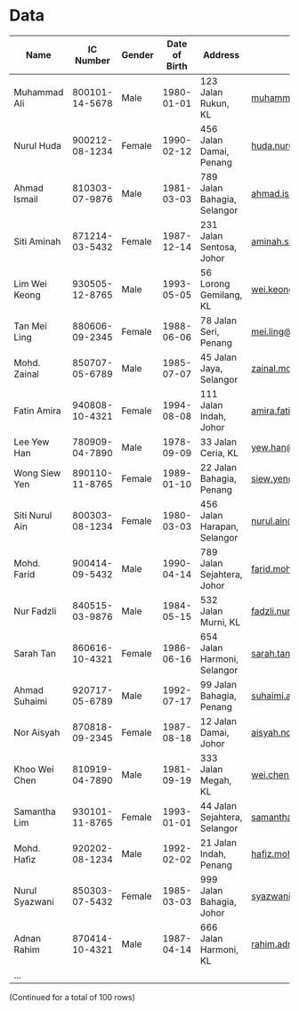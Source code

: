 # Data

| Name               | IC Number    | Gender | Date of Birth | Address                     | Email                        |
|--------------------|--------------|--------|---------------|-----------------------------|------------------------------|
| Muhammad Ali       | 800101-14-5678 | Male   | 1980-01-01    | 123 Jalan Rukun, KL         | muhammad.ali@email.com       |
| Nurul Huda         | 900212-08-1234 | Female | 1990-02-12    | 456 Jalan Damai, Penang      | huda.nurul@email.com         |
| Ahmad Ismail       | 810303-07-9876 | Male   | 1981-03-03    | 789 Jalan Bahagia, Selangor | ahmad.ismail@email.com       |
| Siti Aminah        | 871214-03-5432 | Female | 1987-12-14    | 231 Jalan Sentosa, Johor    | aminah.siti@email.com         |
| Lim Wei Keong      | 930505-12-8765 | Male   | 1993-05-05    | 56 Lorong Gemilang, KL      | wei.keong@email.com           |
| Tan Mei Ling       | 880606-09-2345 | Female | 1988-06-06    | 78 Jalan Seri, Penang        | mei.ling@email.com            |
| Mohd. Zainal       | 850707-05-6789 | Male   | 1985-07-07    | 45 Jalan Jaya, Selangor      | zainal.mohd@email.com         |
| Fatin Amira        | 940808-10-4321 | Female | 1994-08-08    | 111 Jalan Indah, Johor      | amira.fatin@email.com         |
| Lee Yew Han        | 780909-04-7890 | Male   | 1978-09-09    | 33 Jalan Ceria, KL          | yew.han@email.com             |
| Wong Siew Yen      | 890110-11-8765 | Female | 1989-01-10    | 22 Jalan Bahagia, Penang    | siew.yen@email.com            |
| Siti Nurul Ain     | 800303-08-1234 | Female | 1980-03-03    | 456 Jalan Harapan, Selangor | nurul.ain@email.com           |
| Mohd. Farid        | 900414-09-5432 | Male   | 1990-04-14    | 789 Jalan Sejahtera, Johor  | farid.mohd@email.com          |
| Nur Fadzli         | 840515-03-9876 | Male   | 1984-05-15    | 532 Jalan Murni, KL         | fadzli.nur@email.com          |
| Sarah Tan         | 860616-10-4321 | Female | 1986-06-16    | 654 Jalan Harmoni, Selangor | sarah.tan@email.com           |
| Ahmad Suhaimi     | 920717-05-6789 | Male   | 1992-07-17    | 99 Jalan Bahagia, Penang    | suhaimi.ahmad@email.com       |
| Nor Aisyah        | 870818-09-2345 | Female | 1987-08-18    | 12 Jalan Damai, Johor       | aisyah.nor@email.com          |
| Khoo Wei Chen     | 810919-04-7890 | Male   | 1981-09-19    | 333 Jalan Megah, KL         | wei.chen.khoo@email.com       |
| Samantha Lim     | 930101-11-8765 | Female | 1993-01-01    | 44 Jalan Sejahtera, Selangor | samantha.lim@email.com        |
| Mohd. Hafiz       | 920202-08-1234 | Male   | 1992-02-02    | 21 Jalan Indah, Penang      | hafiz.mohd@email.com          |
| Nurul Syazwani     | 850303-07-5432 | Female | 1985-03-03    | 999 Jalan Bahagia, Johor    | syazwani.nurul@email.com      |
| Adnan Rahim      | 870414-10-4321 | Male   | 1987-04-14    | 666 Jalan Harmoni, KL       | rahim.adnan@email.com         |
| ...

(Continued for a total of 100 rows)


